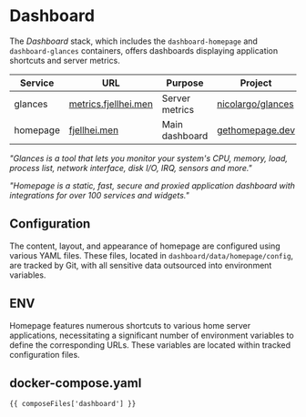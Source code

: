 <script setup>
import { data as composeFiles } from '../docker.data.js'
</script>

# Dashboard
The *Dashboard* stack, which includes the `dashboard-homepage` and `dashboard-glances` containers, offers dashboards displaying application shortcuts and server metrics.

| Service | URL | Purpose | Project |
|---------|-----|-------- |---------|
| glances | [metrics.fjellhei.men](https://metrics.fjellhei.men/) | Server metrics | [nicolargo/glances](https://nicolargo.github.io/glances/) |
| homepage | [fjellhei.men](https://fjellhei.men/) | Main dashboard | [gethomepage.dev](https://gethomepage.dev/latest/) |

*"Glances is a tool that lets you monitor your system's CPU, memory, load, process list, network interface, disk I/O, IRQ, sensors and more."*

*"Homepage is a static, fast, secure and proxied application dashboard with integrations for over 100 services and widgets."*


## Configuration
The content, layout, and appearance of homepage are configured using various YAML files. These files, located in `dashboard/data/homepage/config`, are tracked by Git, with all sensitive data outsourced into environment variables.

## ENV
Homepage features numerous shortcuts to various home server applications, necessitating a significant number of environment variables to define the corresponding URLs. These variables are located within tracked configuration files.

## docker-compose.yaml
```yaml-vue
{{ composeFiles['dashboard'] }}
```